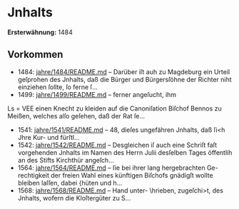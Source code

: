 # Jnhalts

**Ersterwähnung:** 1484

## Vorkommen
- 1484: [jahre/1484/README.md](../jahre/1484/README.md) – Darüber iſt auh zu
Magdeburg ein Urteil geſprohen des Jnhalts, daß die
Bürger und Bürgersſöhne der Richter niht einziehen
ſollte, ſo ferne ſ...
- 1499: [jahre/1499/README.md](../jahre/1499/README.md) – ferner angeſucht, ihm


Ls = VEE
einen Knecht zu kleiden auf die Canoniſation Biſchof
Bennos zu Meißen, welches alſo geſehen, daß der Rat
ſe...
- 1541: [jahre/1541/README.md](../jahre/1541/README.md) – 48, dieſes ungefähren Jnhalts,
daß ſi<h Jhre Kur- und fürſtl...
- 1542: [jahre/1542/README.md](../jahre/1542/README.md) – Desgleichen iſ auch eine Schriſt faſt vorgehenden
Jnhalts im Namen des Herrn Julii desſelben Tages
öffentlih an des Stifts Kirchthür angeſch...
- 1564: [jahre/1564/README.md](../jahre/1564/README.md) – ſie bei ihrer lang hergebrachten Ge-
rechtigkeit der freien Wahl eines künftigen Biſchofs
gnädigſt wollte bleiben laſſen, dabei {hüten und h...
- 1568: [jahre/1568/README.md](../jahre/1568/README.md) – Hand unter-
\hrieben, zugeſchi>t, des Jnhalts, wofern die Kloſtergüter
zu S...
